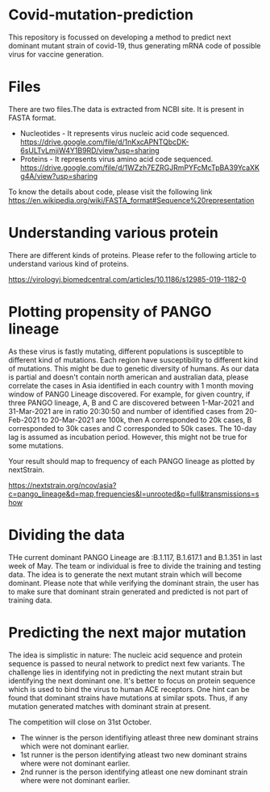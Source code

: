 # Covid-mutation-prediction
This repository is focussed on developing a method to predict next dominant mutant strain of covid-19, thus generating mRNA code of possible virus for vaccine generation.

# Files
There are two files.The data is extracted from NCBI site. It is present in FASTA format.

- Nucleotides - It represents virus nucleic acid code sequenced.
  https://drive.google.com/file/d/1nKxcAPNTQbcDK-6sULTvLmjiW4Y1B9RD/view?usp=sharing
- Proteins - It represents virus amino acid code sequenced.
  https://drive.google.com/file/d/1WZzh7EZRGJRmPYFcMcTpBA39YcaXKg4A/view?usp=sharing

To know the details about code, please visit the following link
https://en.wikipedia.org/wiki/FASTA_format#Sequence%20representation

# Understanding various protein
There are different kinds of proteins.
Please refer to the following article to understand various kind of proteins.

https://virologyj.biomedcentral.com/articles/10.1186/s12985-019-1182-0

# Plotting propensity of PANGO lineage
As these virus is fastly mutating, different populations is susceptible to different kind of mutations. Each region have susceptibility to different kind of mutations. This might be due to genetic diversity of humans. As our data is partial and doesn't contain north american and australian data, please correlate the cases in Asia identified in each country with 1 month moving window of PANG0 Lineage discovered. 
For example, for given country, if three PANGO lineage, A, B and C are discovered between  1-Mar-2021 and 31-Mar-2021 are in ratio 20:30:50 and  number of identified cases from 20-Feb-2021 to 20-Mar-2021 are 100k, then A corresponded to 20k cases, B corresponded to 30k cases and C corresponded to 50k cases. The 10-day lag is assumed as incubation period. However, this might not be true for some mutations.

Your result should map to frequency of each PANGO lineage as plotted by nextStrain.

https://nextstrain.org/ncov/asia?c=pango_lineage&d=map,frequencies&l=unrooted&p=full&transmissions=show

# Dividing the data

THe current dominant PANGO Lineage are :B.1.117, B.1.617.1 and B.1.351 in last week of May. The team or individual is free to divide the training and testing data. The idea is to generate the next mutant strain which will become dominant. Please note that while verifying the dominant strain, the user has to make sure that dominant strain generated and predicted is not part of training data.

# Predicting the next major mutation

The idea is simplistic in nature: The nucleic acid sequence and protein sequence is passed to neural network to predict next few variants. The challenge lies in identifying not in predicting the next mutant strain but identifying the next dominant one. It's better to focus on protein sequence which is used to bind the virus to human ACE receptors. One hint can be found that dominant strains have mutations at similar spots. Thus, if any mutation generated  matches with dominant strain at present.

The competition will close on 31st October.
- The winner is the person identifiying atleast three new dominant strains which were not dominant earlier.
- 1st runner is the person identifying atleast two new dominant strains where were not dominant earlier.
- 2nd runner is the person identifying atleast one new dominant strain where were not dominant earlier.

